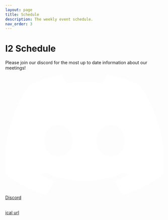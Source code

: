 ```yaml
---
layout: page
title: Schedule
description: The weekly event schedule.
nav_order: 3
---
```


# I2 Schedule

<!-- | **!!!** I2 will not have weekly meetings on the Fridays 3/18 (finals week) and 3/25 (Spring break). The last Journal Club meeting is on Monday (3/14) from 5:00 PM to 7:00 PM at HUB 238, not the usual Sieg 332. | -->

Please join our discord for the most up to date information about our meetings!

<div class="btn-discord">
    <a href="https://discord.gg/D88jazKwj3" target="_blank">
        <div class="icon">
            <svg xmlns="http://www.w3.org/2000/svg" viewBox="0 0 127.14 96.36"><path fill="#fff" d="M107.7,8.07A105.15,105.15,0,0,0,81.47,0a72.06,72.06,0,0,0-3.36,6.83A97.68,97.68,0,0,0,49,6.83,72.37,72.37,0,0,0,45.64,0,105.89,105.89,0,0,0,19.39,8.09C2.79,32.65-1.71,56.6.54,80.21h0A105.73,105.73,0,0,0,32.71,96.36,77.7,77.7,0,0,0,39.6,85.25a68.42,68.42,0,0,1-10.85-5.18c.91-.66,1.8-1.34,2.66-2a75.57,75.57,0,0,0,64.32,0c.87.71,1.76,1.39,2.66,2a68.68,68.68,0,0,1-10.87,5.19,77,77,0,0,0,6.89,11.1A105.25,105.25,0,0,0,126.6,80.22h0C129.24,52.84,122.09,29.11,107.7,8.07ZM42.45,65.69C36.18,65.69,31,60,31,53s5-12.74,11.43-12.74S54,46,53.89,53,48.84,65.69,42.45,65.69Zm42.24,0C78.41,65.69,73.25,60,73.25,53s5-12.74,11.44-12.74S96.23,46,96.12,53,91.08,65.69,84.69,65.69Z"/></svg>
        </div>
        <span>Discord</span>
    </a>
</div>
<br>

<div id="calendar"></div>
<script src='https://cdn.jsdelivr.net/npm/fullcalendar@6.1.15/index.global.min.js'></script>
<script src="https://cdn.jsdelivr.net/npm/@fullcalendar/google-calendar@6.1.15/index.global.min.js"></script>
<script>
document.addEventListener('DOMContentLoaded', function() {
    var calendarEl = document.getElementById('calendar');
    var calendar = new FullCalendar.Calendar(calendarEl, {
        initialView: 'dayGridMonth',
        headerToolbar: {
            left: 'prev,next today',
            center: 'title',
            right: 'dayGridMonth,timeGridWeek,timeGridDay,listWeek'
        },
        googleCalendarApiKey: 'AIzaSyDtiM3TSDe-a7utsfODUZhBMcSiVf1iCj4',
        events: {
            googleCalendarId: 'fe3bc5fcf625903e24af9c0b19158ced9d96fc549ecc9253c44b9b4dfe6b517f@group.calendar.google.com'
        },
        eventColor: '#453ca8',
    });
    calendar.render();
});
</script>

[ical url](https://calendar.google.com/calendar/ical/fe3bc5fcf625903e24af9c0b19158ced9d96fc549ecc9253c44b9b4dfe6b517f%40group.calendar.google.com/public/basic.ics)

<!-- - Journal Club: Tuesdays, 6:00 - 7:00 PM, Sieg 332
- Team Meetings: Fridays, 5:00 PM - 6:00 PM, Sieg 233
- Machine Subjectivity Group Meetings: Wednesdays, 5:00 PM - 6:00 PM, CSE2 (specific room on Discord) -->

<!-- {% for schedule in site.schedules %}
<h2>{{ schedule.quarter }}</h2>
{{ schedule }}
{% endfor %} -->
